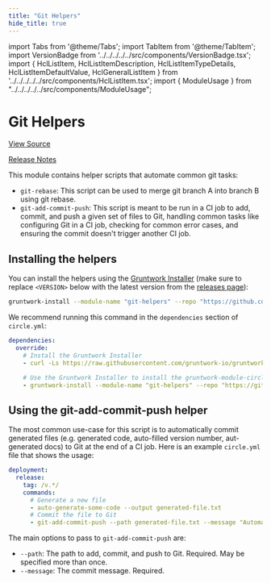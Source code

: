 ```yaml
---
title: "Git Helpers"
hide_title: true
---
```


import Tabs from '@theme/Tabs';
import TabItem from '@theme/TabItem';
import VersionBadge from '../../../../../src/components/VersionBadge.tsx';
import { HclListItem, HclListItemDescription, HclListItemTypeDetails, HclListItemDefaultValue, HclGeneralListItem } from '../../../../../src/components/HclListItem.tsx';
import { ModuleUsage } from "../../../../../src/components/ModuleUsage";

<VersionBadge repoTitle="CI Modules" version="0.52.6" lastModifiedVersion="0.52.4"/>

# Git Helpers

<a href="https://github.com/gruntwork-io/terraform-aws-ci/tree/bump-kubergrunt-version/modules/git-helpers" className="link-button" title="View the source code for this module in GitHub.">View Source</a>

<a href="https://github.com/gruntwork-io/terraform-aws-ci/releases/tag/v0.52.4" className="link-button" title="Release notes for only versions which impacted this module.">Release Notes</a>

This module contains helper scripts that automate common git tasks:

*   `git-rebase`: This script can be used to merge git branch A into branch B using git rebase.
*   `git-add-commit-push`: This script is meant to be run in a CI job to add, commit, and push a given set of files to
    Git, handling common tasks like configuring Git in a CI job, checking for common error cases, and ensuring the commit
    doesn't trigger another CI job.

## Installing the helpers

You can install the helpers using the [Gruntwork Installer](https://github.com/gruntwork-io/gruntwork-installer)
(make sure to replace `<VERSION>` below with the latest version from the [releases
page](https://github.com/gruntwork-io/terraform-aws-ci/releases)):

```bash
gruntwork-install --module-name "git-helpers" --repo "https://github.com/gruntwork-io/terraform-aws-ci" --tag "<VERSION>"
```

We recommend running this command in the `dependencies` section of `circle.yml`:

```yaml
dependencies:
  override:
    # Install the Gruntwork Installer
    - curl -Ls https://raw.githubusercontent.com/gruntwork-io/gruntwork-installer/main/bootstrap-gruntwork-installer.sh | bash /dev/stdin --version 0.0.9

    # Use the Gruntwork Installer to install the gruntwork-module-circleci-helpers module
    - gruntwork-install --module-name "git-helpers" --repo "https://github.com/gruntwork-io/terraform-aws-ci" --tag "0.0.5"
```

## Using the git-add-commit-push helper

The most common use-case for this script is to automatically commit generated files (e.g. generated code, auto-filled
version number, aut-generated docs) to Git at the end of a CI job. Here is an example `circle.yml` file that shows the
usage:

```yaml
deployment:
  release:
    tag: /v.*/
    commands:
      # Generate a new file
      - auto-generate-some-code --output generated-file.txt
      # Commit the file to Git
      - git-add-commit-push --path generated-file.txt --message "Automatically regenerate generated-file.txt"
```

The main options to pass to `git-add-commit-push` are:

*   `--path`: The path to add, commit, and push to Git. Required. May be specified more than once.
*   `--message`: The commit message. Required.


<!-- ##DOCS-SOURCER-START
{
  "originalSources": [
    "https://github.com/gruntwork-io/terraform-aws-ci/tree/v0.52.6/modules/git-helpers/readme.md",
    "https://github.com/gruntwork-io/terraform-aws-ci/tree/v0.52.6/modules/git-helpers/variables.tf",
    "https://github.com/gruntwork-io/terraform-aws-ci/tree/v0.52.6/modules/git-helpers/outputs.tf"
  ],
  "sourcePlugin": "module-catalog-api",
  "hash": "028c159f53b70b2117527b27b6c0e40b"
}
##DOCS-SOURCER-END -->
